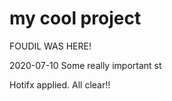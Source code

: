 # my cool project

FOUDIL WAS HERE!

2020-07-10 Some really important st


Hotifx applied. All clear!!

